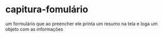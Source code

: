 # capitura-fomulário
um formulário que ao preencher ele printa um resumo na tela e loga um objeto com as informações
